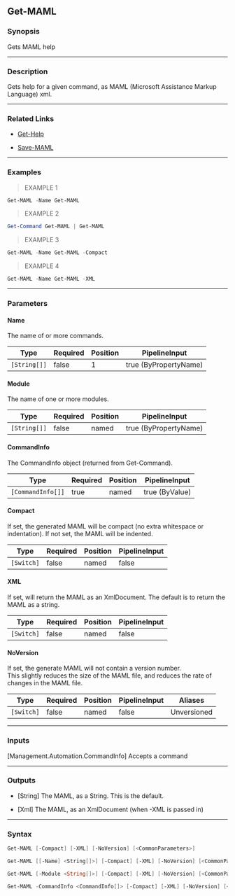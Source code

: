 Get-MAML
--------




### Synopsis
Gets MAML help



---


### Description

Gets help for a given command, as MAML (Microsoft Assistance Markup Language) xml.



---


### Related Links
* [Get-Help](https://learn.microsoft.com/powershell/module/Microsoft.PowerShell.Core/Get-Help)



* [Save-MAML](Save-MAML.md)





---


### Examples
> EXAMPLE 1

```PowerShell
Get-MAML -Name Get-MAML
```
> EXAMPLE 2

```PowerShell
Get-Command Get-MAML | Get-MAML
```
> EXAMPLE 3

```PowerShell
Get-MAML -Name Get-MAML -Compact
```
> EXAMPLE 4

```PowerShell
Get-MAML -Name Get-MAML -XML
```


---


### Parameters
#### **Name**

The name of or more commands.






|Type        |Required|Position|PipelineInput        |
|------------|--------|--------|---------------------|
|`[String[]]`|false   |1       |true (ByPropertyName)|



#### **Module**

The name of one or more modules.






|Type        |Required|Position|PipelineInput        |
|------------|--------|--------|---------------------|
|`[String[]]`|false   |named   |true (ByPropertyName)|



#### **CommandInfo**

The CommandInfo object (returned from Get-Command).






|Type             |Required|Position|PipelineInput |
|-----------------|--------|--------|--------------|
|`[CommandInfo[]]`|true    |named   |true (ByValue)|



#### **Compact**

If set, the generated MAML will be compact (no extra whitespace or indentation).  If not set, the MAML will be indented.






|Type      |Required|Position|PipelineInput|
|----------|--------|--------|-------------|
|`[Switch]`|false   |named   |false        |



#### **XML**

If set, will return the MAML as an XmlDocument.  The default is to return the MAML as a string.






|Type      |Required|Position|PipelineInput|
|----------|--------|--------|-------------|
|`[Switch]`|false   |named   |false        |



#### **NoVersion**

If set, the generate MAML will not contain a version number.  
This slightly reduces the size of the MAML file, and reduces the rate of changes in the MAML file.






|Type      |Required|Position|PipelineInput|Aliases    |
|----------|--------|--------|-------------|-----------|
|`[Switch]`|false   |named   |false        |Unversioned|





---


### Inputs
[Management.Automation.CommandInfo]
Accepts a command



---


### Outputs
* [String]
The MAML, as a String.  This is the default.


* [Xml]
The MAML, as an XmlDocument (when -XML is passed in)






---


### Syntax
```PowerShell
Get-MAML [-Compact] [-XML] [-NoVersion] [<CommonParameters>]
```
```PowerShell
Get-MAML [[-Name] <String[]>] [-Compact] [-XML] [-NoVersion] [<CommonParameters>]
```
```PowerShell
Get-MAML [-Module <String[]>] [-Compact] [-XML] [-NoVersion] [<CommonParameters>]
```
```PowerShell
Get-MAML -CommandInfo <CommandInfo[]> [-Compact] [-XML] [-NoVersion] [<CommonParameters>]
```
